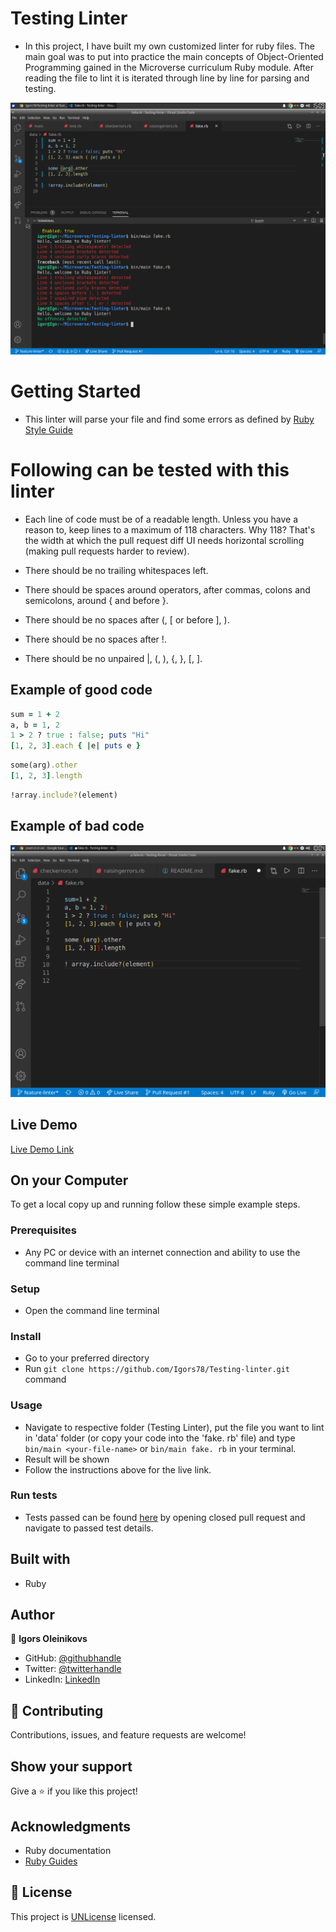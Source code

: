 # Testing Linter

- In this project, I have built my own customized linter for ruby files.
  The main goal was to put into practice the main concepts of Object-Oriented
  Programming gained in the Microverse curriculum Ruby module. After reading the file to lint it is iterated through line by line for parsing and testing.

![screenshot](screenshot.png)

# Getting Started

- This linter will parse your file and find some errors as defined by
  [Ruby Style Guide](https://github.com/github/rubocop-github/blob/master/STYLEGUIDE.md)

# Following can be tested with this linter

- Each line of code must be of a readable length. Unless you have a reason to,
  keep lines to a maximum of 118 characters. Why 118? That's the width at which
  the pull request diff UI needs horizontal scrolling (making pull requests
  harder to review).

- There should be no trailing whitespaces left.

- There should be spaces around operators, after commas, colons and semicolons,
  around { and before }.

- There should be no spaces after (, [ or before ], ).

- There should be no spaces after !.

- There should be no unpaired |, (, ), {, }, [, ].

## Example of good code

```ruby
sum = 1 + 2
a, b = 1, 2
1 > 2 ? true : false; puts "Hi"
[1, 2, 3].each { |e| puts e }
```

```ruby
some(arg).other
[1, 2, 3].length
```

```ruby
!array.include?(element)
```

## Example of bad code

![badcode](screenshot1.png)

## Live Demo

[Live Demo Link](https://repl.it/@Igors78/Testing-linter#bin/main)

## On your Computer

To get a local copy up and running follow these simple example steps.

### Prerequisites

- Any PC or device with an internet connection and ability to use the command line
  terminal

### Setup

- Open the command line terminal

### Install

- Go to your preferred directory
- Run `git clone https://github.com/Igors78/Testing-linter.git` command

### Usage

- Navigate to respective folder (Testing Linter), put the file you want to lint in
  'data' folder (or copy your code into the 'fake. rb' file) and type
  `bin/main <your-file-name>` or `bin/main fake. rb` in your terminal.
- Result will be shown
- Follow the instructions above for the live link.

### Run tests

- Tests passed can be found
  [here](https://github.com/Igors78/Testing-linter/pulls) by opening closed pull
  request and navigate to passed test details.

## Built with

- Ruby

## Author

👤 **Igors Oleinikovs**

- GitHub: [@githubhandle](https://github.com/Igors78)
- Twitter: [@twitterhandle](https://twitter.com/oleinikovs)
- LinkedIn: [LinkedIn](https://www.linkedin.com/in/igors-oleinikovs-17a10958/)

## 🤝 Contributing

Contributions, issues, and feature requests are welcome!

## Show your support

Give a ⭐️ if you like this project!

## Acknowledgments

- Ruby documentation
- [Ruby Guides](https://www.rubyguides.com/)

## 📝 License

This project is [UNLicense](./LICENSE) licensed.
